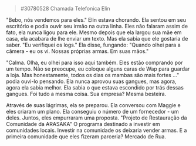 > #30780528 Chamada Telefonica Elin  
  
"Bebo, nós vendemos para eles." Elin estava chorando. Ela sentou em seu escritório e podia ouvir seu irmão na outra linha. Eles não falaram assim de fato, ela nunca ligou para ele. Mesmo depois que ela largou sua mãe em casa, ela acabara de lhe enviar um texto. Mas ela sabia que ele gostaria de saber. "Eu verifiquei os logs." Ela disse, fungando: "Quando olhei para a câmera - eu os vi. Nossas próprias armas. Em suas mãos."
  
"Calma. Olha, eu olhei para isso aqui também. Eles estão comprando por um tempo. Não se preocupe, eu coloque alguns caras de Wap para guardar a loja. Mas honestamente, todos os dias os mambas são mais fortes ..." podia ouvi-lo pensando. Ela nunca aprovou suas gangues, mas agora, agora ela sabia melhor. Ela sabia o que estava escondido por trás dessas gangues. Foi tudo a mesma coisa. Sua empresa? Mesma besteira.
  
Através de suas lágrimas, ela se preparou. Ela conversou com Maggie e eles criaram um plano. Ela conseguiu o número de um fornecedor - um deles. Juntos, eles empurraram uma proposta. "Projeto de Restauração da Comunidade da ARASAKA" O programa destinado a investir em comunidades locais. Investir na comunidade os deixaria vender armas. E a primeira comunidade que eles fizeram parceria? Mercado de Rua.
